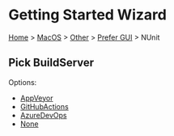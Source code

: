 # Getting Started Wizard

[Home](/docs/wiz/readme.md) > [MacOS](MacOS.md) > [Other](MacOS_Other.md) > [Prefer GUI](MacOS_Other_Gui.md) > NUnit

## Pick BuildServer

Options:
 * [AppVeyor](MacOS_Other_Gui_NUnit_AppVeyor.md)
 * [GitHubActions](MacOS_Other_Gui_NUnit_GitHubActions.md)
 * [AzureDevOps](MacOS_Other_Gui_NUnit_AzureDevOps.md)
 * [None](MacOS_Other_Gui_NUnit_None.md)

